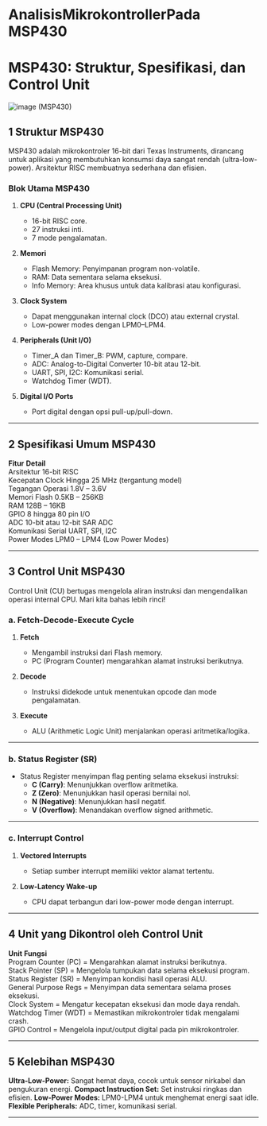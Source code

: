 # AnalisisMikrokontrollerPada MSP430

# MSP430: Struktur, Spesifikasi, dan Control Unit

![image](https://github.com/user-attachments/assets/ba3bc223-bf48-4a6f-b60a-dd556a82c1a7)
(MSP430)

## 1 Struktur MSP430

MSP430 adalah mikrokontroler 16-bit dari Texas Instruments, dirancang untuk aplikasi yang membutuhkan konsumsi daya sangat rendah (ultra-low-power). Arsitektur RISC membuatnya sederhana dan efisien.

### Blok Utama MSP430

1. **CPU (Central Processing Unit)**
   - 16-bit RISC core.
   - 27 instruksi inti.
   - 7 mode pengalamatan.

2. **Memori**
   - Flash Memory: Penyimpanan program non-volatile.
   - RAM: Data sementara selama eksekusi.
   - Info Memory: Area khusus untuk data kalibrasi atau konfigurasi.

3. **Clock System**
   - Dapat menggunakan internal clock (DCO) atau external crystal.
   - Low-power modes dengan LPM0–LPM4.

4. **Peripherals (Unit I/O)**
   - Timer_A dan Timer_B: PWM, capture, compare.
   - ADC: Analog-to-Digital Converter 10-bit atau 12-bit.
   - UART, SPI, I2C: Komunikasi serial.
   - Watchdog Timer (WDT).

5. **Digital I/O Ports**
   - Port digital dengan opsi pull-up/pull-down.

---

## 2 Spesifikasi Umum MSP430

 **Fitur**              **Detail**                           
 Arsitektur             16-bit RISC                         
 Kecepatan Clock        Hingga 25 MHz (tergantung model)    
 Tegangan Operasi       1.8V – 3.6V                         
 Memori Flash           0.5KB – 256KB                       
 RAM                    128B – 16KB                        
 GPIO                   8 hingga 80 pin I/O                
 ADC                    10-bit atau 12-bit SAR ADC         
 Komunikasi Serial      UART, SPI, I2C                     
 Power Modes            LPM0 – LPM4 (Low Power Modes)     

---

## 3 Control Unit MSP430

Control Unit (CU) bertugas mengelola aliran instruksi dan mengendalikan operasi internal CPU. Mari kita bahas lebih rinci!

### a. Fetch-Decode-Execute Cycle

1. **Fetch**
   - Mengambil instruksi dari Flash memory.
   - PC (Program Counter) mengarahkan alamat instruksi berikutnya.

2. **Decode**
   - Instruksi didekode untuk menentukan opcode dan mode pengalamatan.

3. **Execute**
   - ALU (Arithmetic Logic Unit) menjalankan operasi aritmetika/logika.

---

### b. Status Register (SR)

- Status Register menyimpan flag penting selama eksekusi instruksi:
  - **C (Carry)**: Menunjukkan overflow aritmetika.
  - **Z (Zero)**: Menunjukkan hasil operasi bernilai nol.
  - **N (Negative)**: Menunjukkan hasil negatif.
  - **V (Overflow)**: Menandakan overflow signed arithmetic.

---

### c. Interrupt Control

1. **Vectored Interrupts**
   - Setiap sumber interrupt memiliki vektor alamat tertentu.

2. **Low-Latency Wake-up**
   - CPU dapat terbangun dari low-power mode dengan interrupt.

---

## 4 Unit yang Dikontrol oleh Control Unit

 **Unit**               **Fungsi**                                            
 Program Counter (PC)  = Mengarahkan alamat instruksi berikutnya.              
 Stack Pointer (SP)    = Mengelola tumpukan data selama eksekusi program.      
 Status Register (SR)  = Menyimpan kondisi hasil operasi ALU.                  
 General Purpose Regs  = Menyimpan data sementara selama proses eksekusi.      
 Clock System          = Mengatur kecepatan eksekusi dan mode daya rendah.     
 Watchdog Timer (WDT)  = Memastikan mikrokontroler tidak mengalami crash.      
 GPIO Control          = Mengelola input/output digital pada pin mikrokontroler. 

---

## 5 Kelebihan MSP430

 **Ultra-Low-Power:** Sangat hemat daya, cocok untuk sensor nirkabel dan pengukuran energi.
 **Compact Instruction Set:** Set instruksi ringkas dan efisien.
 **Low-Power Modes:** LPM0-LPM4 untuk menghemat energi saat idle.
 **Flexible Peripherals:** ADC, timer, komunikasi serial.

---


